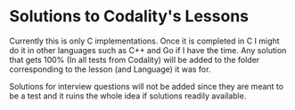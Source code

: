 # Solutions to Codality's Lessons

Currently this is only C implementations. Once it is completed in C I might do it in other languages such as C++ and Go if I have the time. Any solution that gets 100% (In all tests from Codality) will be added to the folder corresponding to the lesson (and Language) it was for. 

Solutions for interview questions will not be added since they are meant to be a test and it ruins the whole idea if solutions readily available.
